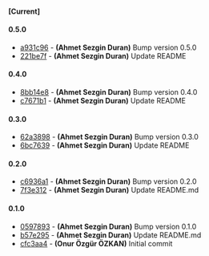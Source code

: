 
#### [Current]


#### 0.5.0
 * [a931c96](../../commit/a931c96) - __(Ahmet Sezgin Duran)__ Bump version 0.5.0
 * [221be7f](../../commit/221be7f) - __(Ahmet Sezgin Duran)__ Update README

#### 0.4.0
 * [8bb14e8](../../commit/8bb14e8) - __(Ahmet Sezgin Duran)__ Bump version 0.4.0
 * [c7671b1](../../commit/c7671b1) - __(Ahmet Sezgin Duran)__ Update README

#### 0.3.0
 * [62a3898](../../commit/62a3898) - __(Ahmet Sezgin Duran)__ Bump version 0.3.0
 * [6bc7639](../../commit/6bc7639) - __(Ahmet Sezgin Duran)__ Update README

#### 0.2.0
 * [c6936a1](../../commit/c6936a1) - __(Ahmet Sezgin Duran)__ Bump version 0.2.0
 * [7f3e312](../../commit/7f3e312) - __(Ahmet Sezgin Duran)__ Update README.md

#### 0.1.0
 * [0597893](../../commit/0597893) - __(Ahmet Sezgin Duran)__ Bump version 0.1.0
 * [b57e295](../../commit/b57e295) - __(Ahmet Sezgin Duran)__ Update README.md
 * [cfc3aa4](../../commit/cfc3aa4) - __(Onur Özgür ÖZKAN)__ Initial commit
